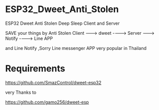# ESP32_Dweet_Anti_Stolen
ESP32 Dweet Anti Stolen Deep Sleep Client and Server

SAVE your things by Anti Stolen Client ---> dweet ----> Server ---> Notify ----> Line APP 


and Line Notify ,Sorry Line messenger APP very popular in Thailand


# Requirements
https://github.com/SmazControl/dweet-esp32


very Thanks to

https://github.com/gamo256/dweet-esp


